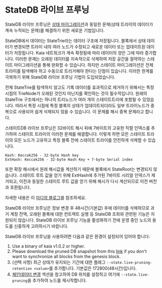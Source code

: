 # StateDB 라이브 프루닝

StateDB 라이브 프루닝은 [상태 마이그레이션](state-migration.md)과 동일한 문제(상태 트라이의 데이터가 계속 누적되는 문제)를 해결하기 위한 새로운 기법입니다.

StateDB에서 데이터는 StateTrie라는 데이터 구조에 저장됩니다. 블록에서 상태 데이터가 변경되면 트라이 내의 여러 노드가 수정되고 새로운 데이터 또는 업데이트된 데이터가 저장됩니다. Kaia 네트워크가 계속 확장됨에 따라 데이터의 양은 그에 따라 증가합니다. 이러한 문제는 오래된 데이터를 지속적으로 삭제하여 저장 공간을 절약하는 스테이트 마이그레이션을 통해 완화할 수 있습니다. 하지만 스테이트 마이그레이션은 전체 트라이를 탐색해야 하고 수동으로 트리거해야 한다는 단점이 있습니다. 이러한 한계를 극복하기 위해 StateDB 라이브 프루닝 기법이 도입되었습니다.

전체 StateTrie를 탐색하지 않고도 기록 데이터를 효과적으로 제거하기 위해서는 특정 시점의 TrieNode가 오래된 것인지 아닌지를 확인하는 것이 필수적입니다. 원래의 StateTrie 구조에서는 하나의 트리노드가 여러 개의 스테이트트리에 포함될 수 있었습니다. 따라서 특정 시점에 특정 블록의 상태가 업데이트되더라도 일부 트라이노드가 중복으로 사용되어 쉽게 삭제되지 않을 수 있습니다. 이 문제를 해시 중복 문제라고 합니다.

스테이트DB 라이브 프루닝은 32바이트 해시 뒤에 7바이트의 고유한 직렬 인덱스를 추가하여 스테이트 트라이의 이러한 문제를 해결합니다. 이렇게 하면 모든 스테이트 트라이의 모든 노드가 고유하고 특정 블록 전에 스테이트 트라이를 안전하게 삭제할 수 있습니다.

```
Hash: Keccak256 - 32-byte Hash key
ExtHash: Keccak256 - 32-byte Hash Key + 7-byte Serial index
```

또한 확장 해시에서 원래 해시값을 계산하기 때문에 블록에서 StateRoot는 변경되지 않습니다. 스테이트 루트 값을 얻기 위해 ExtHash에 추가된 7바이트 시리얼 인덱스가 제거되고, 이전과 동일한 스테이트 루트 값을 얻기 위해 해시가 다시 계산되므로 이전 버전과 호환됩니다.

자세한 내용은 이 [미디엄 블로그](https://medium.com/klaytn/strong-efficient-management-of-blockchain-data-capacity-with-statedb-live-pruning-strong-6aaa09b05f91)를 참조하세요.

StateDB 라이브 프루닝은 정보 변경 후 48시간(기본값) 후에 데이터를 삭제하므로 과거 계정 잔액, 오래된 블록에 대한 컨트랙트 실행 등 StateDB 조회와 관련된 기능은 지원되지 않습니다. StateDB 라이브 프루닝 기능을 활성화하기 전에 운영 중인 노드의 용도를 신중하게 고려하시기 바랍니다.

StateDB 라이브 프루닝을 사용하려면 다음과 같은 환경이 설정되어 있어야 합니다:

1. Use a binary of kaia v1.0.2 or higher.
2. Please download the pruned DB snapshot from this [link](https://packages.kaia.io/mainnet/pruning-chaindata/) if you don't want to synchronize all blocks from the genesis block.
3. (선택 사항) 최근 상태가 유지되는 기간에 대한 플래그 `--state.live-pruning-retention <value>`를 추가합니다. 기본값은 172800(48시간)입니다.
4. [체인데이터 변경](../../misc/operation/chaindata-change.md) 섹션을 참고하여 DB 위치를 설정하고 여기에 `--state.live-pruning`을 추가하여 노드를 재시작합니다.

